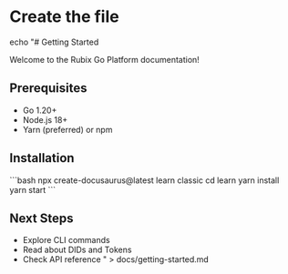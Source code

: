 # Create the file
echo "# Getting Started

Welcome to the Rubix Go Platform documentation!

## Prerequisites

- Go 1.20+
- Node.js 18+
- Yarn (preferred) or npm

## Installation

\`\`\`bash
npx create-docusaurus@latest learn classic
cd learn
yarn install
yarn start
\`\`\`

## Next Steps

- Explore CLI commands
- Read about DIDs and Tokens
- Check API reference
" > docs/getting-started.md
